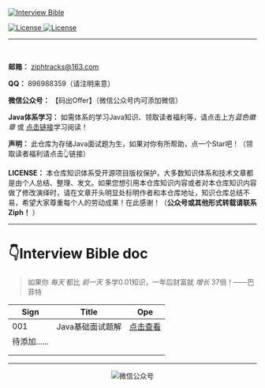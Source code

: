 <a href="https://github.com/Ziphtracks/InterviewBible">
		<img src="https://gitee.com/Ziphtracks/Figurebed/raw/master/img/2/20200822110430.gif" alt="Interview Bible">
	</a>

<p align="left">
    <a href="https://github.com/Ziphtracks/InterviewBible">
<img src="https://img.shields.io/badge/License-MIT-blue.svg" alt="License">
	</a>
    <a href="https://github.com/Ziphtracks/JavaLearningmanual">
		<img src="https://img.shields.io/badge/Java Learning manual-Java知识体系学习-blue.svg" alt="License">
	</a>
</p>





------

<br>

**邮箱：** ziphtracks@163.com

**QQ：** 896988359（请注明来意）

**微信公众号：** 【码出Offer】（微信公众号内可添加微信）

**Java体系学习：** 如需体系的学习Java知识、领取读者福利等，请点击上方*蓝色徽章* 或 [点击链接](https://github.com/Ziphtracks/JavaLearningmanual)学习阅读！

**声明：** 此仓库为存储Java面试题为生，如果对你有所帮助，点一个Star吧！（领取读者福利请点击👆链接）

**LICENSE：** 本仓库知识体系受开源项目版权保护，大多数知识体系和技术文章都是由个人总结、整理、发文。如果您想引用本仓库知识内容或者对本仓库知识内容做了修改演绎时，请在文章开头明显处标明作者和本仓库地址，知识仓库总结不易，希望大家尊重每个人的劳动成果！在此感谢！（**公众号或其他形式转载请联系Ziph！** ）



------

# 👇Interview Bible doc

> 如果你 *每天* 都比 *前一天* 多学0.01知识，一年后财富就 *增长* 37倍！——巴菲特

| Sign         | Title            | Ope                                                          |
| ------------ | ---------------- | ------------------------------------------------------------ |
| 001          | Java基础面试题解 | [点击查看](https://github.com/Ziphtracks/InterviewBible/blob/master/doc/Java%E5%9F%BA%E7%A1%80.md) |
| 待添加...... |                  |                                                              |
|              |                  |                                                              |
|              |                  |                                                              |



------



<p align="center"><img src="https://gitee.com/Ziphtracks/Figurebed/raw/master/img/1/20200614165831.png" alt="微信公众号"></p>